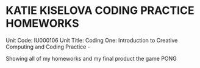 # KATIE KISELOVA CODING PRACTICE HOMEWORKS

Unit Code: IU000106 Unit Title: Coding One: Introduction to Creative Computing and Coding Practice - 

Showing all of my homeworks and my final product the game PONG 
